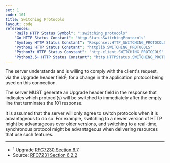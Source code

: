 ```yaml
---
set: 1
code: 101
title: Switching Protocols
layout: code
references:
    "Rails HTTP Status Symbol": ":switching_protocols"
    "Go HTTP Status Constant": "http.StatusSwitchingProtocols"
    "Symfony HTTP Status Constant": "Response::HTTP_SWITCHING_PROTOCOLS"
    "Python2 HTTP Status Constant": "httplib.SWITCHING_PROTOCOLS"
    "Python3+ HTTP Status Constant": "http.client.SWITCHING_PROTOCOLS"
    "Python3.5+ HTTP Status Constant": "http.HTTPStatus.SWITCHING_PROTOCOLS"
---
```


The server understands and is willing to comply with the client's
request, via the Upgrade header field<sup>[1](#ref-1)</sup>, for a
change in the application protocol being used on this connection.

The server MUST generate an Upgrade header field in the response that
indicates which protocol(s) will be switched to immediately after the
empty line that terminates the 101 response.

It is assumed that the server will only agree to switch protocols when
it is advantageous to do so. For example, switching to a newer version
of HTTP might be advantageous over older versions, and switching to a
real-time, synchronous protocol might be advantageous when delivering
resources that use such features.

---

* <span id="ref-1"><sup>1</sup> Upgrade [RFC7230 Section 6.7][2]</span>
* Source: [RFC7231 Section 6.2.2][1]

[1]: <https://datatracker.ietf.org/doc/html/rfc7231#section-6.2.2>
[2]: <https://datatracker.ietf.org/doc/html/rfc7230#section-6.7>
